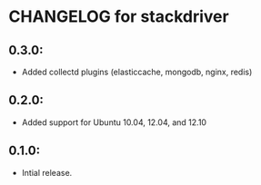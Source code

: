 # CHANGELOG for stackdriver

## 0.3.0:

* Added collectd plugins (elasticcache, mongodb, nginx, redis)

## 0.2.0:

* Added support for Ubuntu 10.04, 12.04, and 12.10

## 0.1.0:

* Intial release.
